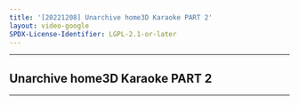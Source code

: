 ```yaml
---
title: '[20221208] Unarchive home3D Karaoke PART 2'
layout: video-google
SPDX-License-Identifier: LGPL-2.1-or-later
---
```


---

## Unarchive home3D Karaoke PART 2

<div class="container">
  <video-js id="my-video" class="vjs-fluid vjs-layout-medium" controls preload="auto" poster="https://xx58j-my.sharepoint.com/:i:/g/personal/akunanime_xx58j_onmicrosoft_com/EeIAXM6n9ztMtGgFuMGtCcoBoCMkYikp0c1penKNjN0-7Q?download=1">
    <source src="https://drive.ayampenyet.eu.org/api/raw/?path=/%F0%9F%94%AE%20Unarchive%20Karaoke%20Moona/%5B20221208%5D%20%E3%80%90MoonUtau%E3%80%91Unarchive%20home3D%20Karaoke%20PART%202%E3%80%90Unarchive%E3%80%91%20%5BMoona%20Hoshinova%20hololive-ID%5D%20(N25Muw1gxdo).mp4" type="video/mp4"/>
  </video-js>
</div>

---
